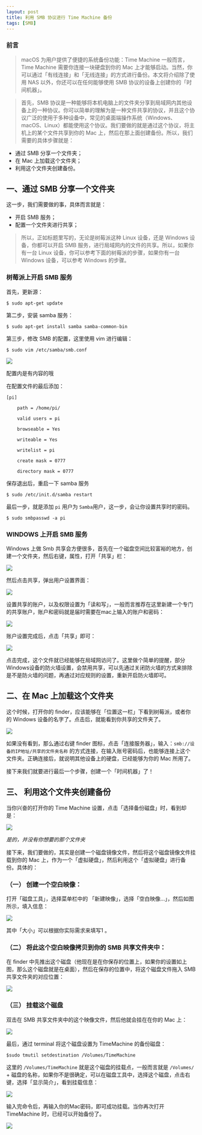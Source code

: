 ```yaml
---
layout: post
title: 利用 SMB 协议进行 Time Machine 备份
tags: [SMB]    
---
```


### 前言
>macOS 为用户提供了便捷的系统备份功能：Time Machine 
一般而言，Time Machine 需要你连接一块硬盘到你的 Mac 上才能够启动。当然，你可以通过「有线连接」和「无线连接」的方式进行备份。本文将介绍除了使用 NAS 以外，你还可以在任何能够使用 SMB 协议的设备上创建你的「时间机器」。

> 首先，SMB 协议是一种能够将本机电脑上的文件夹分享到局域网内其他设备上的一种协议。你可以简单的理解为是一种文件共享的协议，并且这个协议广泛的使用于多种设备中，常见的桌面端操作系统（Windows、macOS、Linux）都能使用这个协议。我们要做的就是通过这个协议，将主机上的某个文件共享到你的 Mac 上，然后在那上面创建备份。所以，我们需要的具体步骤就是：

* 通过 SMB 分享一个文件夹；
* 在 Mac 上加载这个文件夹；
* 利用这个文件夹创建备份。

## 一、通过 SMB 分享一个文件夹

  

这一步，我们需要做的事，具体而言就是：

* 开启 SMB 服务；
* 配置一个文件夹进行共享；

> 所以，正如标题里写的，无论是树莓派这种 Linux 设备，还是 Windows 设备，你都可以开启 SMB 服务，进行局域网内的文件的共享。所以，如果你有一台 Linux 设备，你可以参考下面的树莓派的步骤，如果你有一台 Windows 设备，可以参考 Windows 的步骤。  

### 树莓派上开启 SMB 服务


首先，更新源：

```
$ sudo apt-get update
```

第二步，安装 samba 服务：

```
$ sudo apt-get install samba samba-common-bin
```

第三步，修改 SMB 的配置，这里使用 vim 进行编辑：

```
$ sudo vim /etc/samba/smb.conf
```

![](https://cdn.sspai.com/2019/11/23/7b9395b2e9eb4aabfb47c5459f45bd6c.png?imageView2/2/w/1120/q/40/interlace/1/ignore-error/1)

配置内是有内容的哦

  

在配置文件的最后添加：

```
[pi]

    path = /home/pi/

    valid users = pi

    browseable = Yes

    writeable = Yes

    writelist = pi

    create mask = 0777

    directory mask = 0777
```

保存退出后，重启一下 samba 服务

```
$ sudo /etc/init.d/samba restart
```

最后一步，就是添加 `pi` 用户为 `Samba`用户，这一步，会让你设置共享时的密码。

```
$ sudo smbpasswd -a pi
```

### WINDOWS 上开启 SMB 服务

  

Windows 上做 Smb 共享会方便很多，首先在一个磁盘空间比较富裕的地方，创建一个文件夹，然后右键，属性，打开「共享」栏：

![](https://cdn.sspai.com/2019/11/23/23c0c28cb51880bef610ede08b1234d8.png?imageView2/2/w/1120/q/40/interlace/1/ignore-error/1)

然后点击共享，弹出用户设置界面：  

![](https://cdn.sspai.com/2019/11/23/a2cfa5b03109b2b77aa9050f562bcfab.png?imageView2/2/w/1120/q/40/interlace/1/ignore-error/1)

设置共享的账户，以及权限设置为「读和写」，一般而言推荐在这里新建一个专门的共享账户，账户和密码就是届时需要在mac上输入的账户和密码：  

![](https://cdn.sspai.com/2019/11/23/ce8d4daeb33afde744e01c881e84111c.png?imageView2/2/w/1120/q/40/interlace/1/ignore-error/1)

账户设置完成后，点击「共享」即可：  

![](https://cdn.sspai.com/2019/11/23/6f889deb4625822687e41e133c8b42a0.png?imageView2/2/w/1120/q/40/interlace/1/ignore-error/1)

点击完成，这个文件就已经能够在局域网访问了。这里做个简单的提醒，部分Windows设备的防火墙设置，会禁用共享，可以先通过关闭防火墙的方式来排除是不是防火墙的问题，再通过对应规则的设置，重新开启防火墙即可。

## 二、在 Mac 上加载这个文件夹

  

这个时候，打开你的 finder，应该能够在「位置这一栏」下看到树莓派，或者你的 Windows 设备的名字了。点击后，就能看到你共享的文件夹了。

![](https://cdn.sspai.com/2019/11/23/ac1131d18f435f660c6fd4fbdb745812.png?imageView2/2/w/1120/q/40/interlace/1/ignore-error/1)

如果没有看到，那么通过右键 finder 图标，点击「连接服务器」，输入：`smb://设备的IP地址/共享的文件夹名称` 的方式连接，在输入账号密码后，也能够连接上这个文件夹。正确连接后，就说明其他设备上的硬盘，已经能够为你的 Mac 所用了。

接下来我们就要进行最后一个步骤，创建一个「时间机器」了！

## 三、 利用这个文件夹创建备份

当你兴奋的打开你的 Time Machine 设置，点击「选择备份磁盘」时，看到却是：

![](https://cdn.sspai.com/2019/11/23/1e226958579b11834899c57dea4eb640.png?imageView2/2/w/1120/q/40/interlace/1/ignore-error/1)

_是的，并没有你想要的那个文件夹_

  

接下来，我们要做的，其实是创建一个磁盘镜像文件，然后将这个磁盘镜像文件挂载到你的 Mac 上，作为一个「虚拟硬盘」，然后利用这个「虚拟硬盘」进行备份。具体的：

### （一） 创建一个空白映像：

  

打开「磁盘工具」，选择菜单栏中的 「新建映像」，选择「空白映像…」，然后如图所示，填入信息：

![](https://cdn.sspai.com/2019/11/23/a1423b8bf9d17375318cce2283a051fc.png?imageView2/2/w/1120/q/40/interlace/1/ignore-error/1)

其中「大小」可以根据你实际需求来填写1 。

### （二） 将此这个空白映像拷贝到你的 SMB 共享文件夹中：

  

在 finder 中先推出这个磁盘（他现在是在你保存的位置上，如果你的设置如上图，那么这个磁盘就是在桌面），然后在保存的位置中，将这个磁盘文件拖入 SMB 共享文件夹的对应位置：

![](https://cdn.sspai.com/2019/11/23/3d74c204143d6e2bede0f8f9684cd1ed.png?imageView2/2/w/1120/q/40/interlace/1/ignore-error/1)

  

### （三） 挂载这个磁盘

双击在 SMB 共享文件夹中的这个映像文件，然后他就会挂在在你的 Mac 上：

![](https://cdn.sspai.com/2019/11/23/7efcb6b7ab734d30c9f38b0f2165452f.png?imageView2/2/w/1120/q/40/interlace/1/ignore-error/1)

最后，通过 terminal 将这个磁盘设置为 TimeMachine 的备份磁盘：

```
$sudo tmutil setdestination /Volumes/TimeMachine
```

这里的 `/Volumes/TimeMachine` 就是这个磁盘的挂载点，一般而言就是 `/Volumes/` + 磁盘的名称，如果你不是很确定，可以在磁盘工具中，选择这个磁盘，点击右键，选择「显示简介」，看到挂载信息：

![](https://cdn.sspai.com/2019/11/23/686bfb6c3be4bdcd3bbc0d883dbfb8dc.png?imageView2/2/w/1120/q/40/interlace/1/ignore-error/1)

输入完命令后，再输入你的Mac密码，即可成功挂载。当你再次打开 TimeMachine 时，已经可以开始备份了。  

![](https://cdn.sspai.com/2019/11/23/236ed5d522549b601045d81b988ca7c4.png?imageView2/2/w/1120/q/40/interlace/1/ignore-error/1)

  

